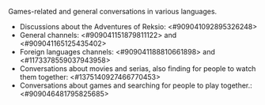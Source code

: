 Games-related and general conversations in various languages.
- Discussions about the Adventures of Reksio: <#909041092895326248>
- General channels: <#909041151879811122> and <#909041165125435402>
- Foreign languages channels: <#909041188810661898> and <#1173378559037943958>
- Conversations about movies and serias, also finding for people to watch them together: <#1375140927466770453>
- Conversations about games and searching for people to play together.: <#909046481795825685>
